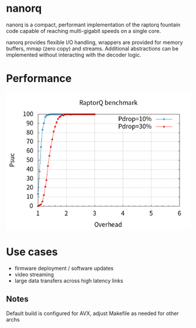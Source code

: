 # nanorq
nanorq is a compact, performant implementation of the raptorq fountain code capable of reaching multi-gigabit speeds on a single core.

nanorq provides flexible I/O handling, wrappers are provided for memory buffers, mmap (zero copy) and streams. Additional abstractions can be implemented without interacting with the decoder logic.

# Performance
![](graph.png)

# Use cases
- firmware deployment / software updates
- video streaming
- large data transfers across high latency links

## Notes
  Default build is configured for AVX, adjust Makefile as needed for other archs
